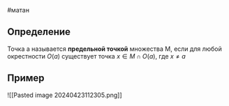 #матан 
## Определение
Точка а называется **предельной точкой** множества M, если для любой окрестности $O(a)$ существует точка $x \in M \cap O(a)$, где $x \neq a$
## Пример
![[Pasted image 20240423112305.png]]